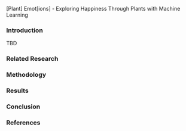 [Plant] Emot[ions] - Exploring Happiness Through Plants with Machine Learning

### Introduction

TBD
### Related Research


### Methodology


### Results


### Conclusion


### References
